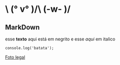 # \ (° v° )/\ (-w- )/
## MarkDown

esse **texto** aqui está em negrito
e esse _aqui_ em italico

```
console.log('batata');
```

[Foto legal](https://classic.exame.com/wp-content/uploads/2019/07/gato_gettyimages-1060307866-594x594.jpg?quality=70&strip=info&w=594)
